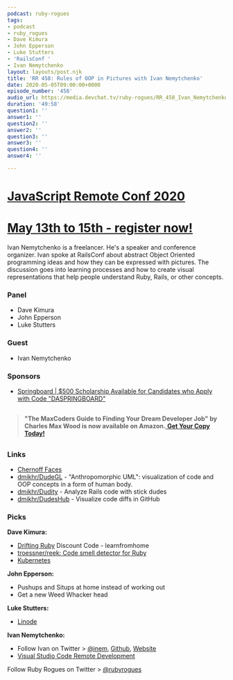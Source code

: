 ```yaml
---
podcast: ruby-rogues
tags:
- podcast
- ruby_rogues
- Dave Kimura
- John Epperson
- Luke Stutters
- 'RailsConf '
- Ivan Nemytchenko
layout: layouts/post.njk
title: 'RR 458: Rules of OOP in Pictures with Ivan Nemytchenko'
date: 2020-05-05T09:00:00+0000
episode_number: '458'
audio_url: https://media.devchat.tv/ruby-rogues/RR_458_Ivan_Nemytchenko.mp3
duration: '49:58'
question1: ''
answer1: ''
question2: ''
answer2: ''
question3: ''
answer3: ''
question4: ''
answer4: ''

---
```

# [JavaScript Remote Conf 2020](https://devchat.tv/conferences/javascript-remote-2020/ "JavaScript Remote Conf 2020")

# [May 13th to 15th - register now!](https://devchat.tv/conferences/javascript-remote-2020/ "JavaScript Remote Conf 2020")

Ivan Nemytchenko is a freelancer. He's a speaker and conference organizer. Ivan spoke at RailsConf about abstract Object Oriented programming ideas and how they can be expressed with pictures. The discussion goes into learning processes and how to create visual representations that help people understand Ruby, Rails, or other concepts.

### **Panel**

* Dave Kimura
* John Epperson
* Luke Stutters

### **Guest**

* Ivan Nemytchenko

### **Sponsors**

* [Springboard | $500 Scholarship Available for Candidates who Apply with Code "DASPRINGBOARD"](http://go.thoughtleaders.io/1816120200504)

## 

> **"The MaxCoders Guide to Finding Your Dream Developer Job" by Charles Max Wood is now available on Amazon.**[ **Get Your Copy Today!**](https://www.amazon.com/gp/product/B081MBL5C9/ref=as_li_ss_tl?ie=UTF8&linkCode=sl1&tag=devchattv-20&linkId=9d61363241636e2546ef46abba198746&language=en_US)

## 

### **Links**

* [Chernoff Faces](https://en.wikipedia.org/wiki/Chernoff_face)
* [dmikhr/DudeGL](https://github.com/dmikhr/DudeGL) - "Anthropomorphic UML": visualization of code and OOP concepts in a form of human body.
* [dmikhr/Dudity](https://github.com/dmikhr/Dudity) - Analyze Rails code with stick dudes
* [dmikhr/DudesHub](https://github.com/dmikhr/DudesHub) - Visualize code diffs in GitHub

### **Picks**

**Dave Kimura:**

* [Drifting Ruby](https://www.driftingruby.com/) Discount Code - learnfromhome
* [troessner/reek: Code smell detector for Ruby](https://github.com/troessner/reek)
* [Kubernetes](https://kubernetes.io/)

**John Epperson:**

* Pushups and Situps at home instead of working out
* Get a new Weed Whacker head

**Luke Stutters:**

* [Linode](https://www.linode.com)

**Ivan Nemytchenko:**

* Follow Ivan on Twitter > [@inem](https://twitter.com/inem?lang=en), [Github](https://github.com/inem), [Website](https://www.inem.at)
* [Visual Studio Code Remote Development](https://code.visualstudio.com/docs/remote/remote-overview)

Follow Ruby Rogues on Twitter > [@rubyrogues](https://twitter.com/rubyrogues)